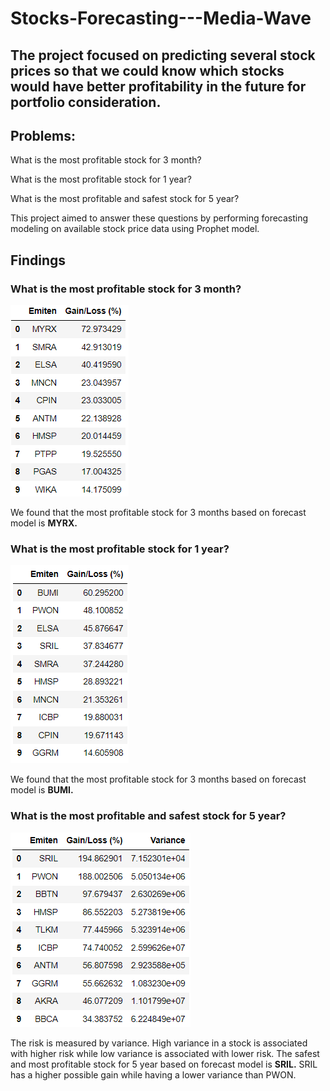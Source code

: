 # Stocks-Forecasting---Media-Wave
## The project focused on predicting several stock prices so that we could know which stocks would have better profitability in the future for portfolio consideration.

## Problems:
What is the most profitable stock for 3 month?

What is the most profitable stock for 1 year?

What is the most profitable and safest stock for 5 year?


This project aimed to answer these questions by performing forecasting modeling on available stock price data using Prophet model.

## Findings

### What is the most profitable stock for 3 month?

![Screenshot](https://github.com/ChrisAntococt471/Stocks-Forecasting---Media-Wave/blob/main/The%20Most%20Profitable%20Stocks%20for%203%20Months.png)

We found that the most profitable stock for 3 months based on forecast model is **MYRX.**

### What is the most profitable stock for 1 year?

![Screenshot](https://github.com/ChrisAntococt471/Stocks-Forecasting---Media-Wave/blob/main/The%20Most%20Profitable%20Stocks%20for%201%20Year.png)

We found that the most profitable stock for 3 months based on forecast model is **BUMI.**

### What is the most profitable and safest stock for 5 year?

![Screenshot](https://github.com/ChrisAntococt471/Stocks-Forecasting---Media-Wave/blob/main/The%20Most%20Profitable%20Stocks%20for%205%20Year.png)

The risk is measured by variance. High variance in a stock is associated with higher risk while low variance is associated with lower risk. The safest and most profitable stock for 5 year based on forecast model is **SRIL.** SRIL has a higher possible gain while having a lower variance than PWON.
